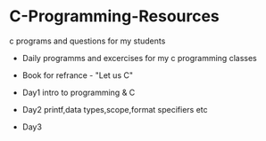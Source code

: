 # C-Programming-Resources
c programs and questions for my students

- Daily programms and excercises for my c programming classes
- Book for refrance - "Let us C"

- Day1 intro to programming & C
- Day2 printf,data types,scope,format specifiers etc
- Day3 
